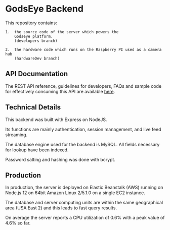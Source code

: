 # GodsEye Backend

This repository contains:

    1.  the source code of the server which powers the
        Godseye platform.
        (developers branch)

    2.  the hardware code which runs on the Raspberry PI used as a camera hub
        (hardwareDev branch)

## API Documentation

The REST API reference, guidelines for developers, FAQs and sample code for effectively consuming this API are available [here](https://documenter.getpostman.com/view/11664536/SzzdCLYo?version=latest).

## Technical Details

This backend was built with Express on NodeJS.

Its functions are mainly authentication, session management, and live feed streaming.

The database engine used for the backend is MySQL. All fields necessary for lookup have been indexed.

Password salting and hashing was done with bcrypt.

## Production

In production, the server is deployed on Elastic Beanstalk (AWS) running on Node.js 12 on 64bit Amazon Linux 2/5.1.0 on a single EC2 instance.

The database and server computing units are within the same geographical area (USA East 2) and this leads to fast query results.

On average the server reports a CPU utilization of 0.6% with a peak value of 4.6% so far.

